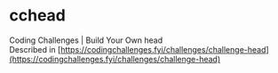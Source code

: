 # cchead
Coding Challenges | Build Your Own head  
Described in [https://codingchallenges.fyi/challenges/challenge-head](https://codingchallenges.fyi/challenges/challenge-head)
